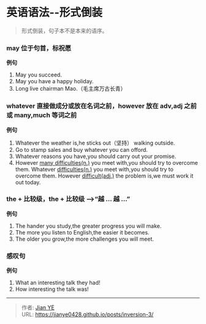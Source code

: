 # 英语语法--形式倒装


> 形式倒装，句子本不是本来的语序。

### may 位于句首，标祝愿

**例句**

1. May you succeed.
2. May you have a happy holiday.
3. Long live chairman Mao.（毛主席万古长青）

### whatever 直接做成分或放在名词之前，however 放在 adv,adj 之前或 many,much 等词之前

**例句**

1. Whatever the weather is,he sticks out（坚持） walking outside.
2. Go to stamp sales and buy whatever you can offord.
3. Whatever reasons you have,you should carry out your promise.
4. However <u>many difficulties(n.)</u> you meet with,you should try to overcome them.
   Whatever <u>difficulties(n.)</u> you meet with,you should try to overcome them.
   However <u>difficult(adj.)</u> the problem is,we must work it out today.

### the + 比较级，the + 比较级 \-\->“越 ... 越 ...”

**例句**

1. The hander you study,the greater progress you will make.
2. The more you listen to English,the easier it becomes.
3. The older you grow,the more challenges you will meet.

### 感叹句

**例句**

1. What an interesting talk they had!
2. How interesting the talk was!


---

> 作者: [Jian YE](https://github.com/jianye0428)  
> URL: https://jianye0428.github.io/posts/inversion-3/  


